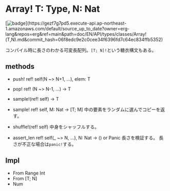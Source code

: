 # Array! T: Type, N: Nat

[![badge](https://img.shields.io/endpoint.svg?url=https%3A%2F%2Fgezf7g7pd5.execute-api.ap-northeast-1.amazonaws.com%2Fdefault%2Fsource_up_to_date%3Fowner%3Derg-lang%26repos%3Derg%26ref%3Dmain%26path%3Ddoc/EN/API/types/classes/Array!(T,N).md%26commit_hash%3D06f8edc9e2c0cee34f6396fd7c64ec834ffb5352)](https://gezf7g7pd5.execute-api.ap-northeast-1.amazonaws.com/default/source_up_to_date?owner=erg-lang&repos=erg&ref=main&path=doc/EN/API/types/classes/Array!(T,N).md&commit_hash=06f8edc9e2c0cee34f6396fd7c64ec834ffb5352)

コンパイル時に長さのわかる可変長配列。`[T; N]!`という糖衣構文もある。

## methods

* push! ref! self(N ~> N+1, ...), elem: T

* pop! ref! (N ~> N-1, ...) -> T

* sample!(ref! self) -> T
* sample! ref! self, M: Nat -> [T; M]
  中の要素をランダムに選んでコピーを返す。

* shuffle!(ref! self)
  中身をシャッフルする。

* assert_len ref! self(_ ~> N, ...), N: Nat -> () or Panic
  長さを検証する。
  長さが不正な場合は`panic!`する。

## Impl

* From Range Int
* From [T; N]
* Num
